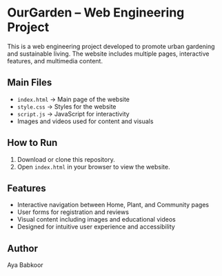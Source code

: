 # OurGarden – Web Engineering Project

This is a web engineering project developed to promote urban gardening and sustainable living. The website includes multiple pages, interactive features, and multimedia content.

## Main Files

- `index.html` → Main page of the website
- `style.css` → Styles for the website
- `script.js` → JavaScript for interactivity
- Images and videos used for content and visuals

## How to Run

1. Download or clone this repository.
2. Open `index.html` in your browser to view the website.

## Features

- Interactive navigation between Home, Plant, and Community pages
- User forms for registration and reviews
- Visual content including images and educational videos
- Designed for intuitive user experience and accessibility

## Author

Aya Babkoor
